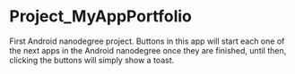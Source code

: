 # Project_MyAppPortfolio
First Android nanodegree project.
Buttons in this app will start each one of the next apps in the Android nanodegree once they are finished, until then, clicking the buttons will simply show a toast.

